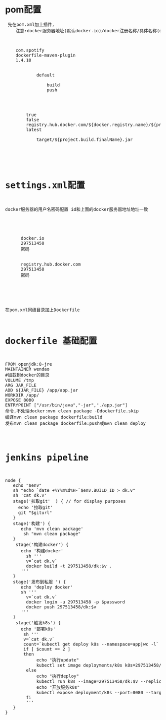  # pom配置
 <pre>
 先在pom.xml加上插件,
	注意:<repository>docker服务器地址(默认docker.io)/docker注册名称/具体名称</repository>(docker服务器地址的值需要在settings.xml里有对应的配置,否则无法push到docker服务器)
  <pre>
 <plugin>
	<groupId>com.spotify</groupId>
	<artifactId>dockerfile-maven-plugin</artifactId>
	<version>1.4.10</version>
	<executions>
		<execution>
			<id>default</id>
			<goals>
				<goal>build</goal>
				<goal>push</goal>
			</goals>
		</execution>
	</executions>
	<configuration>
		<useMavenSettingsForAuth>true</useMavenSettingsForAuth>
		<googleContainerRegistryEnabled>false </googleContainerRegistryEnabled>
		<repository>registry.hub.docker.com/${docker.registry.name}/${project.artifactId}				</repository>
		<tag>latest</tag>
		<buildArgs>
			<JAR_FILE>target/${project.build.finalName}.jar</JAR_FILE>
		</buildArgs>
	</configuration>
</plugin></pre>	
   # settings.xml配置
   docker服务器的用户名密码配置
   id和上面的docker服务器地址地址一致
   <pre>
   	 <server>
      <id>docker.io</id>
      <username>297513458</username>
      <password>密码</password>
    </server>
    <server>
      <id>registry.hub.docker.com</id> 
      <username>297513458</username>
      <password>密码</password>
    </server>
    </pre>
在pom.xml同级目录加上Dockerfile
# dockerfile 基础配置
<pre>
FROM openjdk:8-jre
MAINTAINER wendao
#加载到docker的目录
VOLUME /tmp
ARG JAR_FILE
ADD ${JAR_FILE} /app/app.jar
WORKDIR /app/
EXPOSE 8080
ENTRYPOINT ["/usr/bin/java","-jar","./app.jar"]
命令,不处理docker:mvn clean package -Ddockerfile.skip
编译mvn clean package dockerfile:build
发布mvn clean package dockerfile:push或mvn clean deploy
</pre>			
# jenkins pipeline
<pre>
node {
   echo "$env"
   sh "echo `date +%Y%m%d%H-`$env.BUILD_ID > dk.v"
   sh 'cat dk.v'
   stage('拉取git'  ) { // for display purposes
     echo '拉取git'
     git "$giturl"
   }
   stage('构建') {
      echo 'mvn clean package'
       sh "mvn clean package"
   }
    stage('构建docker') {
      echo '构建docker'
        sh '''
        v=`cat dk.v`
        docker build -t 297513458/dk:$v .
      '''
   }
   stage('发布到私服 ') {
      echo 'deploy docker'
      sh '''
        v=`cat dk.v`
        docker login -u 297513458 -p $password
        docker push 297513458/dk:$v
      '''
   }
    stage('触发k8s') {
      echo '部署k8s'
       sh '''
       v=`cat dk.v`
       count=`kubectl get deploy k8s --namespace=app|wc -l`
       if [ $count == 2 ]
       then
            echo "执行update"
            kubectl set image deployments/k8s k8s=297513458/dk:$v --namespace=app
        else
            echo "执行deploy"
            kubectl run k8s --image=297513458/dk:$v --replicas=3 --namespace=app
            echo "开放服务k8s"
            kubectl expose deployment/k8s --port=8080 --target-port=8080 --type=LoadBalancer --namespace=app
        fi
        '''
   }
}
</pre>
